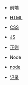 * 前端
 * [HTML](前端/html/index.md)
 * [CSS](前端/css/index.md)
 * [JS](前端/js/index.md)
 * [正则](前端/正则/index.md)
 
* Node
 * [node](node/index.md)

 
* [记录](diary/index.md)